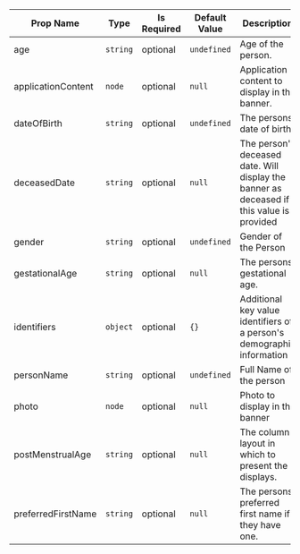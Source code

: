 | Prop Name | Type | Is Required | Default Value | Description |
|-|-|-|-|-|
| age| `string`| optional| `undefined`| Age of the person.|
| applicationContent| `node`| optional| `null`| Application content to display in the banner.|
| dateOfBirth| `string`| optional| `undefined`| The persons date of birth|
| deceasedDate| `string`| optional| `null`| The person's deceased date. Will display the banner as deceased if this value is provided|
| gender| `string`| optional| `undefined`| Gender of the Person|
| gestationalAge| `string`| optional| `null`| The persons gestational age.|
| identifiers| `object`| optional| `{}`| Additional key value identifiers of a person's demographic information|
| personName| `string`| optional| `undefined`| Full Name of the person|
| photo| `node`| optional| `null`| Photo to display in the banner|
| postMenstrualAge| `string`| optional| `null`| The column layout in which to present the displays.|
| preferredFirstName| `string`| optional| `null`| The persons preferred first name if they have one.|